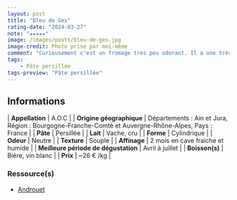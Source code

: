 ```yaml
---
layout: post
title: "Bleu de Gex"
rating-date: "2024-03-27"
note: "★★★★★"
image: /images/posts/bleu-de-gex.jpg
image-credit: Photo prise par moi-même
comment: "Curieusement c'est un fromage très peu odorant. Il a une très belle texture pour un bleu, elle ressemble à celle d'une tomme. Au goût il y a une certaine amertume mais on retrouve bel et bien le goût d'une pâte persillée. Très belle découverte pour changer des autres pâtes persillées, disons plus classique !"
tags:
    - Pâte persillée
tags-preview: "Pâte persillée"
---
```


## Informations

| **Appellation** | A.O.C |
| **Origine géographique** | Départements : Ain et Jura, Région :  Bourgogne-Franche-Comté et Auvergne-Rhône-Alpes, Pays : France  |
| **Pâte** | Persillée |
| **Lait** | Vache, cru |
| **Forme** | Cylindrique |
| **Odeur** | Neutre |
| **Texture** | Souple |
| **Affinage** | 2 mois en cave fraiche et humide |
| **Meilleure période de dégustation** | Avril à juillet |
| **Boisson(s)** | Bière, vin blanc |
| **Prix** | ~26 € /kg |

### Ressource(s)
* [Androuet](https://androuet.com/bleu-de-gex-198.html)